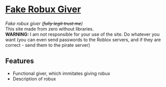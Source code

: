 # [Fake Robux Giver](https://getkirill.github.io/Robux%20Scam.html)
*Fake robux giver (~~fully legit trust me~~)*  
This site made from zero without libraries.  
**WARNING:** I am not responsible for your use of the site. Do whatever you want (you can even send passwords to the Roblox servers, and if they are correct - send them to the pirate server)
## Features
- Functional giver, which immitates giving robux
- Description of robux
